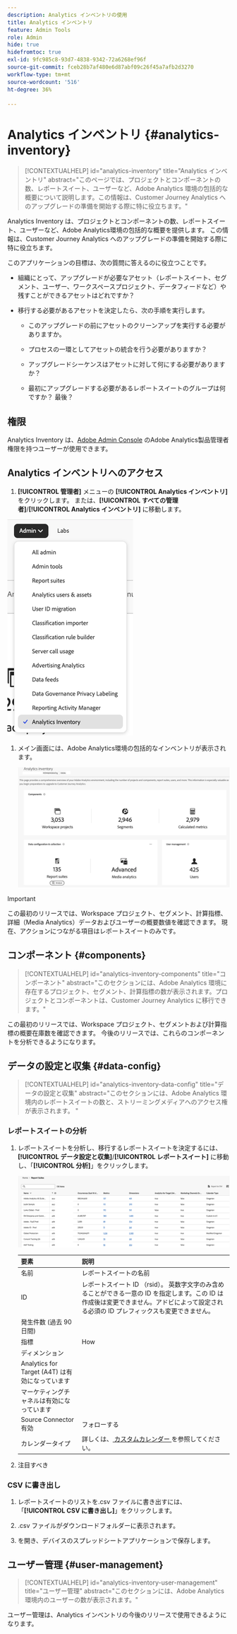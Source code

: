 ```yaml
---
description: Analytics インベントリの使用
title: Analytics インベントリ
feature: Admin Tools
role: Admin
hide: true
hidefromtoc: true
exl-id: 9fc985c8-93d7-4838-9342-72a6268ef96f
source-git-commit: fceb28b7af480e6d87abf09c26f45a7afb2d3270
workflow-type: tm+mt
source-wordcount: '516'
ht-degree: 36%

---
```


# Analytics インベントリ {#analytics-inventory}

<!-- markdownlint-disable MD034 -->

>[!CONTEXTUALHELP]
>id="analytics-inventory"
>title="Analytics インベントリ"
>abstract="このページでは、プロジェクトとコンポーネントの数、レポートスイート、ユーザーなど、Adobe Analytics 環境の包括的な概要について説明します。この情報は、Customer Journey Analytics へのアップグレードの準備を開始する際に特に役立ちます。"

<!-- markdownlint-enable MD034 -->

Analytics Inventory は、プロジェクトとコンポーネントの数、レポートスイート、ユーザーなど、Adobe Analytics環境の包括的な概要を提供します。 この情報は、Customer Journey Analytics へのアップグレードの準備を開始する際に特に役立ちます。

このアプリケーションの目標は、次の質問に答えるのに役立つことです。

* 組織にとって、アップグレードが必要なアセット（レポートスイート、セグメント、ユーザー、ワークスペースプロジェクト、データフィードなど）や残すことができるアセットはどれですか？

* 移行する必要があるアセットを決定したら、次の手順を実行します。

   * このアップグレードの前にアセットのクリーンアップを実行する必要がありますか。

   * プロセスの一環としてアセットの統合を行う必要がありますか？

   * アップグレードシーケンスはアセットに対して何にする必要がありますか？

   * 最初にアップグレードする必要があるレポートスイートのグループは何ですか？ 最後？

## 権限

Analytics Inventory は、[Adobe Admin Console](https://experienceleague.adobe.com/en/docs/analytics/admin/admin-console/admin-roles-in-analytics) のAdobe Analytics製品管理者権限を持つユーザーが使用できます。

## Analytics インベントリへのアクセス

1. **[!UICONTROL 管理者]** メニューの **[!UICONTROL Analytics インベントリ]** をクリックします。 または、**[!UICONTROL すべての管理者]**/**[!UICONTROL Analytics インベントリ]** に移動します。

![Analytics-Inventory-menu](assets/an-inventory-menu.png)

1. メイン画面には、Adobe Analytics環境の包括的なインベントリが表示されます。

   ![ メインインベントリ画面 ](assets/an_inventory.png)

>[!IMPORTANT]
>
>   この最初のリリースでは、Workspace プロジェクト、セグメント、計算指標、詳細（Media Analytics）データおよびユーザーの概要数値を確認できます。 現在、アクションにつながる項目はレポートスイートのみです。


## コンポーネント {#components}

<!-- markdownlint-disable MD034 -->

>[!CONTEXTUALHELP]
>id="analytics-inventory-components"
>title="コンポーネント"
>abstract="このセクションには、Adobe Analytics 環境に存在するプロジェクト、セグメント、計算指標の数が表示されます。プロジェクトとコンポーネントは、Customer Journey Analytics に移行できます。"

<!-- markdownlint-enable MD034 -->

この最初のリリースでは、Workspace プロジェクト、セグメントおよび計算指標の概要在庫数を確認できます。 今後のリリースでは、これらのコンポーネントを分析できるようになります。

## データの設定と収集 {#data-config}

<!-- markdownlint-disable MD034 -->

>[!CONTEXTUALHELP]
>id="analytics-inventory-data-config"
>title="データの設定と収集"
>abstract="このセクションには、Adobe Analytics 環境内のレポートスイートの数と、ストリーミングメディアへのアクセス権が表示されます。 "

<!-- markdownlint-enable MD034 -->

### レポートスイートの分析

1. レポートスイートを分析し、移行するレポートスイートを決定するには、**[!UICONTROL データ設定と収集]**/**[!UICONTROL レポートスイート]** に移動し、「**[!UICONTROL 分析]**」をクリックします。

   ![ レポートスイートのリスト ](assets/an_inv_rs.png)

   | 要素 | 説明 |
   | --- | --- |
   | 名前 | レポートスイートの名前 |
   | ID | レポートスイート ID （rsid）。 英数字文字のみ含めることができる一意の ID を指定します。この ID は作成後は変更できません。アドビによって設定される必須の ID プレフィックスも変更できません。 |
   | 発生件数 (過去 90 日間) |  |
   | 指標 | How |
   | ディメンション |  |
   | Analytics for Target (A4T) は有効になっています |  |
   | マーケティングチャネルは有効になっています |  |
   | Source Connector 有効 | フォローする |
   | カレンダータイプ | 詳しくは、[ カスタムカレンダー ](https://experienceleague.adobe.com/en/docs/analytics/admin/admin-tools/manage-report-suites/edit-report-suite/report-suite-general/custom-calendar#) を参照してください。 |

1. 注目すべき

### CSV に書き出し

1. レポートスイートのリストを.csv ファイルに書き出すには、「**[!UICONTROL CSV に書き出し]**」をクリックします。

1. .csv ファイルがダウンロードフォルダーに表示されます。

1. を開き、デバイスのスプレッドシートアプリケーションで保存します。


## ユーザー管理 {#user-management}

<!-- markdownlint-disable MD034 -->

>[!CONTEXTUALHELP]
>id="analytics-inventory-user-management"
>title="ユーザー管理"
>abstract="このセクションには、Adobe Analytics 環境内のユーザーの数が表示されます。"

<!-- markdownlint-enable MD034 -->

ユーザー管理は、Analytics インベントリの今後のリリースで使用できるようになります。